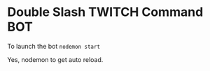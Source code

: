 # Double Slash TWITCH Command BOT


To launch the bot 
`nodemon start`

Yes, nodemon to get auto reload. 
